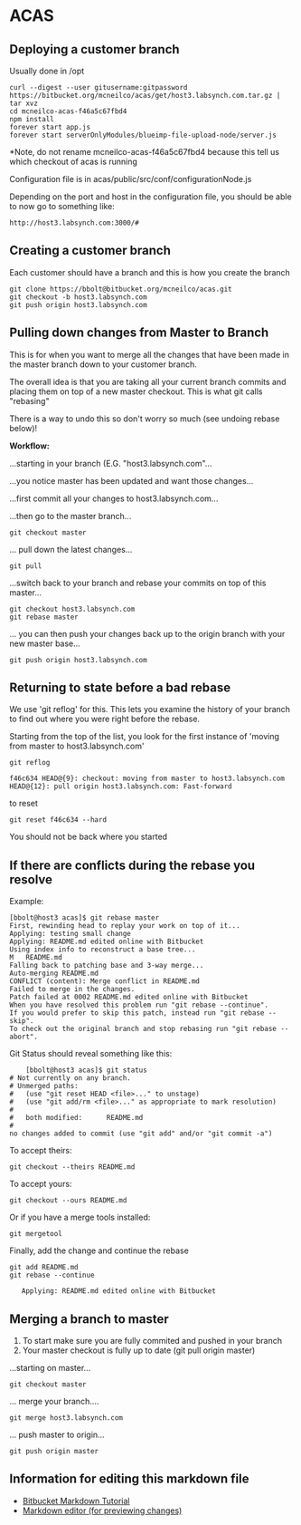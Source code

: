 # ACAS
 
 
## Deploying a customer branch

Usually done in /opt

    curl --digest --user gitusername:gitpassword https://bitbucket.org/mcneilco/acas/get/host3.labsynch.com.tar.gz | tar xvz
    cd mcneilco-acas-f46a5c67fbd4
    npm install
    forever start app.js
    forever start serverOnlyModules/blueimp-file-upload-node/server.js

*Note, do not rename mcneilco-acas-f46a5c67fbd4 because this tell us which checkout of acas is running
    
Configuration file is in acas/public/src/conf/configurationNode.js

Depending on the port and host in the configuration file, you should be able to now go to something like:

    http://host3.labsynch.com:3000/#

## Creating a customer branch
 
Each customer should have a branch and this is how you create the branch
 
    git clone https://bbolt@bitbucket.org/mcneilco/acas.git
    git checkout -b host3.labsynch.com
    git push origin host3.labsynch.com
 

## Pulling down changes from Master to Branch

This is for when you want to merge all the changes that have been made in the master branch down to your customer branch.

The overall idea is that you are taking all your current branch commits and placing them on top of a new master checkout.  This is what git calls "rebasing"

There is a way to undo this so don't worry so much (see undoing rebase below)!

**Workflow:**

...starting in your branch (E.G. "host3.labsynch.com"...

...you notice master has been updated and want those changes...

...first commit all your changes to host3.labsynch.com...

...then go to the master branch...

    git checkout master

... pull down the latest changes...

    git pull

...switch back to your branch and rebase your commits on top of this master...

    git checkout host3.labsynch.com
    git rebase master

... you can then push your changes back up to the origin branch with your new master base...

    git push origin host3.labsynch.com

## Returning to state before a bad rebase

We use 'git reflog' for this.  This lets you examine the history of your branch to find out where you were right before the rebase.


Starting from the top of the list, you look for the first instance of 'moving from master to host3.labsynch.com'

    git reflog

    f46c634 HEAD@{9}: checkout: moving from master to host3.labsynch.com HEAD@{12}: pull origin host3.labsynch.com: Fast-forward

to reset

    git reset f46c634 --hard

You should not be back where you started

## If there are conflicts during the rebase you resolve

Example:

    [bbolt@host3 acas]$ git rebase master
    First, rewinding head to replay your work on top of it...
    Applying: testing small change
    Applying: README.md edited online with Bitbucket    
    Using index info to reconstruct a base tree...    
    M	README.md   
    Falling back to patching base and 3-way merge...    
    Auto-merging README.md    
    CONFLICT (content): Merge conflict in README.md    
    Failed to merge in the changes.    
    Patch failed at 0002 README.md edited online with Bitbucket        
    When you have resolved this problem run "git rebase --continue".    
    If you would prefer to skip this patch, instead run "git rebase --skip".   
    To check out the original branch and stop rebasing run "git rebase --abort".

Git Status should reveal something like this:

        [bbolt@host3 acas]$ git status
    # Not currently on any branch.
    # Unmerged paths:
    #   (use "git reset HEAD <file>..." to unstage)
    #   (use "git add/rm <file>..." as appropriate to mark resolution)
    #
    #	both modified:      README.md
    #
    no changes added to commit (use "git add" and/or "git commit -a")

To accept theirs:

    git checkout --theirs README.md 

To accept yours:

    git checkout --ours README.md 

Or if you have a merge tools installed:

    git mergetool


Finally, add the change and continue the rebase

    git add README.md 
    git rebase --continue

       Applying: README.md edited online with Bitbucket

## Merging a branch to master

 1. To start make sure you are fully commited and pushed in your branch
 2. Your master checkout is fully up to date (git pull origin master)
 
...starting on master...

    git checkout master
  
... merge your branch....

    git merge host3.labsynch.com

... push master to origin...

    git push origin master
    
    
    
## Information for editing this markdown file
 
  - [Bitbucket  Markdown Tutorial][1]
  - [Markdown editor (for previewing changes)][2]
 
 
[1]:https://confluence.atlassian.com/display/BITBUCKET/Displaying+README+Text+on+the+Overview#DisplayingREADMETextontheOverview-ExampleMarkdownREADME
[2]: http://hashify.me/
